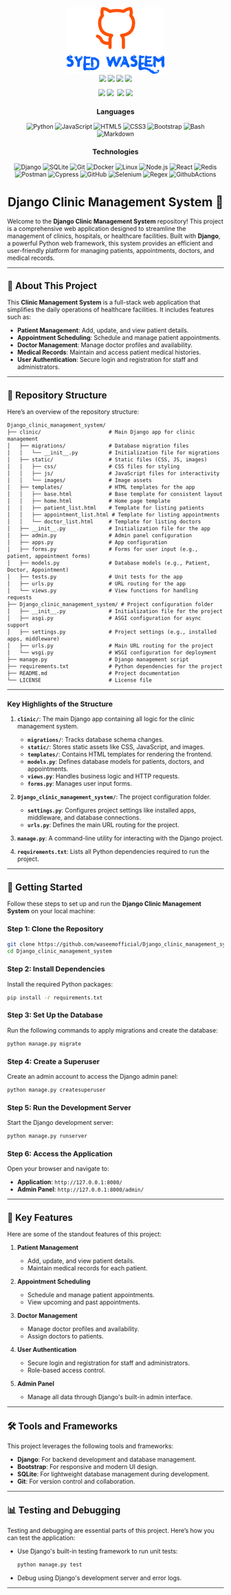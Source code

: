 <p align="center" >
<div align="center" >
<img src="https://github.com/waseemofficial/DSA_Python/blob/main/Images/github_logo_blue.png"/>
</div>

<div align="center">
<a href="https://github.com/waseemofficial">
<img src="https://img.shields.io/badge/syed-waseem-93b023?&style=for-the-badge&logo=&logoColor=white"/></a>
<img src="https://img.shields.io/badge/gitlab-%23181717.svg?style=for-the-badge&logo=gitlab&logoColor=white"/>
<img src="https://img.shields.io/badge/Visual%20Studio%20Code-0078d7.svg?style=for-the-badge&logo=visual-studio-code&logoColor=white"/>
<img src="https://img.shields.io/badge/markdown-%23000000.svg?style=for-the-badge&logo=markdown&logoColor=white"/>
</div></p>


<div align="center">
<img src="https://img.shields.io/github/license/waseemofficial/{env.}.svg?style=flat"/> <img src="https://img.shields.io/github/stars/waseemofficial/{env.}.svg?colorB=orange&style=flat"/> <img sec="https://img.shields.io/github/languages/top/waseemofficial/{env.}.svg?style=flat"/> <img src="https://img.shields.io/github/languages/code-size/waseemofficial/{env.}.svg?style=flat"/> <img src="https://img.shields.io/github/issues-raw/waseemofficial/{env.}.svg?style=flat" />
</div>

<div align="center"> 

### Languages

![Python](https://img.shields.io/badge/-Python-000?&logo=Python)
![JavaScript](https://img.shields.io/badge/-JavaScript-000?&logo=JavaScript)
![HTML5](https://img.shields.io/badge/HTML5-E34F26?style=for-the-badge&logo=html5&logoColor=white)
![CSS3](https://img.shields.io/badge/CSS3-1572B6?style=for-the-badge&logo=css3&logoColor=white)
![Bootstrap](https://img.shields.io/badge/Bootstrap-7952B3?style=for-the-badge&logo=bootstrap&logoColor=white)
![Bash](https://img.shields.io/badge/-Bash-000?&logo=gnu-bash&logoColor=white)
![Markdown](https://img.shields.io/badge/-markdown-000?&logo=markdown)



### Technologies
![Django](https://img.shields.io/badge/Django-092E20?style=for-the-badge&logo=django&logoColor=white)
![SQLite](https://img.shields.io/badge/SQLite-003B57?style=for-the-badge&logo=sqlite&logoColor=white)
![Git](https://img.shields.io/badge/Git-F05032?style=for-the-badge&logo=git&logoColor=white)
![Docker](https://img.shields.io/badge/-Docker-000?&logo=Docker)
![Linux](https://img.shields.io/badge/-Linux-000?&logo=Linux)
![Node.js](https://img.shields.io/badge/-Node.js-000?&logo=node.js)
![React](https://img.shields.io/badge/-React-000?&logo=React)
![Redis](https://img.shields.io/badge/-Redis-000?&logo=Redis)
![Postman](https://img.shields.io/badge/-Postman-000?&logo=Postman)
![Cypress](https://img.shields.io/badge/-Cypress-000?&logo=Cypress)
![GitHub](https://img.shields.io/badge/-GitHub-000?&logo=GitHub)
![Selenium](https://img.shields.io/badge/-Selenium-000?&logo=Selenium)
![Regex](https://img.shields.io/badge/-Regex-000?&logo=Regex)
![GithubActions](https://img.shields.io/badge/-GithubActions-000?&logo=GithubActions)

</div>
<div align="center">
 
# Django Clinic Management System 🏥

</div>

Welcome to the **Django Clinic Management System** repository! This project is a comprehensive web application designed to streamline the management of clinics, hospitals, or healthcare facilities. Built with **Django**, a powerful Python web framework, this system provides an efficient and user-friendly platform for managing patients, appointments, doctors, and medical records.

---

## 🌟 About This Project

This **Clinic Management System** is a full-stack web application that simplifies the daily operations of healthcare facilities. It includes features such as:
- **Patient Management**: Add, update, and view patient details.
- **Appointment Scheduling**: Schedule and manage patient appointments.
- **Doctor Management**: Manage doctor profiles and availability.
- **Medical Records**: Maintain and access patient medical histories.
- **User Authentication**: Secure login and registration for staff and administrators.

---
## 📂 Repository Structure

Here’s an overview of the repository structure:

```
Django_clinic_management_system/
├── clinic/                      # Main Django app for clinic management
│   ├── migrations/              # Database migration files
│   │   └── __init__.py          # Initialization file for migrations
│   ├── static/                  # Static files (CSS, JS, images)
│   │   ├── css/                 # CSS files for styling
│   │   ├── js/                  # JavaScript files for interactivity
│   │   └── images/              # Image assets
│   ├── templates/               # HTML templates for the app
│   │   ├── base.html            # Base template for consistent layout
│   │   ├── home.html            # Home page template
│   │   ├── patient_list.html    # Template for listing patients
│   │   ├── appointment_list.html # Template for listing appointments
│   │   └── doctor_list.html     # Template for listing doctors
│   ├── __init__.py              # Initialization file for the app
│   ├── admin.py                 # Admin panel configuration
│   ├── apps.py                  # App configuration
│   ├── forms.py                 # Forms for user input (e.g., patient, appointment forms)
│   ├── models.py                # Database models (e.g., Patient, Doctor, Appointment)
│   ├── tests.py                 # Unit tests for the app
│   ├── urls.py                  # URL routing for the app
│   └── views.py                 # View functions for handling requests
├── Django_clinic_management_system/ # Project configuration folder
│   ├── __init__.py              # Initialization file for the project
│   ├── asgi.py                  # ASGI configuration for async support
│   ├── settings.py              # Project settings (e.g., installed apps, middleware)
│   ├── urls.py                  # Main URL routing for the project
│   └── wsgi.py                  # WSGI configuration for deployment
├── manage.py                    # Django management script
├── requirements.txt             # Python dependencies for the project
├── README.md                    # Project documentation
└── LICENSE                      # License file
```

---

### **Key Highlights of the Structure**
1. **`clinic/`**: The main Django app containing all logic for the clinic management system.
   - **`migrations/`**: Tracks database schema changes.
   - **`static/`**: Stores static assets like CSS, JavaScript, and images.
   - **`templates/`**: Contains HTML templates for rendering the frontend.
   - **`models.py`**: Defines database models for patients, doctors, and appointments.
   - **`views.py`**: Handles business logic and HTTP requests.
   - **`forms.py`**: Manages user input forms.

2. **`Django_clinic_management_system/`**: The project configuration folder.
   - **`settings.py`**: Configures project settings like installed apps, middleware, and database connections.
   - **`urls.py`**: Defines the main URL routing for the project.

3. **`manage.py`**: A command-line utility for interacting with the Django project.

4. **`requirements.txt`**: Lists all Python dependencies required to run the project.

---

## 🚀 Getting Started

Follow these steps to set up and run the **Django Clinic Management System** on your local machine:

### **Step 1: Clone the Repository**
```bash
git clone https://github.com/waseemofficial/Django_clinic_management_system.git
cd Django_clinic_management_system
```

### **Step 2: Install Dependencies**
Install the required Python packages:
```bash
pip install -r requirements.txt
```

### **Step 3: Set Up the Database**
Run the following commands to apply migrations and create the database:
```bash
python manage.py migrate
```

### **Step 4: Create a Superuser**
Create an admin account to access the Django admin panel:
```bash
python manage.py createsuperuser
```

### **Step 5: Run the Development Server**
Start the Django development server:
```bash
python manage.py runserver
```

### **Step 6: Access the Application**
Open your browser and navigate to:
- **Application**: `http://127.0.0.1:8000/`
- **Admin Panel**: `http://127.0.0.1:8000/admin/`

---

## 🧪 Key Features

Here are some of the standout features of this project:

1. **Patient Management**  
   - Add, update, and view patient details.
   - Maintain medical records for each patient.

2. **Appointment Scheduling**  
   - Schedule and manage patient appointments.
   - View upcoming and past appointments.

3. **Doctor Management**  
   - Manage doctor profiles and availability.
   - Assign doctors to patients.

4. **User Authentication**  
   - Secure login and registration for staff and administrators.
   - Role-based access control.

5. **Admin Panel**  
   - Manage all data through Django's built-in admin interface.

---

## 🛠️ Tools and Frameworks

This project leverages the following tools and frameworks:
- **Django**: For backend development and database management.
- **Bootstrap**: For responsive and modern UI design.
- **SQLite**: For lightweight database management during development.
- **Git**: For version control and collaboration.

---

## 📊 Testing and Debugging

Testing and debugging are essential parts of this project. Here’s how you can test the application:
- Use Django's built-in testing framework to run unit tests:
  ```bash
  python manage.py test
  ```
- Debug using Django's development server and error logs.

---